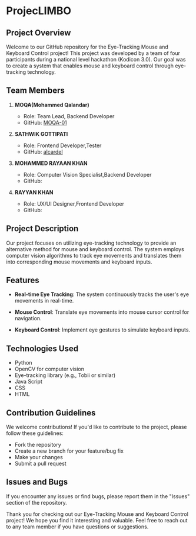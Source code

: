 # ProjecLIMBO

## Project Overview

Welcome to our GitHub repository for the Eye-Tracking Mouse and Keyboard Control project! 
This project was developed by a team of four participants during a national level hackathon (Kodicon 3.0). 
Our goal was to create a system that enables mouse and keyboard control through eye-tracking technology.

## Team Members

1. **MOQA(Mohammed Qalandar)**
   - Role: Team Lead, Backend Developer
   - GitHub: [MOQA-01]([https://github.com/john-doe](https://github.com/MOQA-01))

2. **SATHWIK GOTTIPATI**
   - Role: Frontend Developer,Tester
   - GitHub: [alcardel](https://github.com/alcardel/alcardel)

3. **MOHAMMED RAYAAN KHAN**
   - Role: Computer Vision Specialist,Backend Developer
   - GitHub: []()

4. **RAYYAN KHAN**
   - Role: UX/UI Designer,Frontend Developer
   - GitHub: []()

## Project Description

Our project focuses on utilizing eye-tracking technology to provide an alternative method for mouse and keyboard control. 
The system employs computer vision algorithms to track eye movements and translates them into corresponding mouse movements and keyboard inputs.

## Features

- **Real-time Eye Tracking**: The system continuously tracks the user's eye movements in real-time.
  
- **Mouse Control**: Translate eye movements into mouse cursor control for navigation.

- **Keyboard Control**: Implement eye gestures to simulate keyboard inputs.

## Technologies Used

- Python
- OpenCV for computer vision
- Eye-tracking library (e.g., Tobii or similar)
- Java Script
- CSS
- HTML

## Contribution Guidelines

We welcome contributions! If you'd like to contribute to the project, please follow these guidelines:

- Fork the repository
- Create a new branch for your feature/bug fix
- Make your changes
- Submit a pull request

## Issues and Bugs

If you encounter any issues or find bugs, please report them in the "Issues" section of the repository.

Thank you for checking out our Eye-Tracking Mouse and Keyboard Control project! 
We hope you find it interesting and valuable. Feel free to reach out to any team member if you have questions or suggestions.
